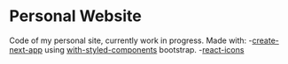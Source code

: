 # Personal Website

Code of my personal site, currently work in progress.
Made with: -[create-next-app](https://nextjs.org/docs/api-reference/create-next-app) using [with-styled-components](https://github.com/vercel/next.js/tree/canary/examples/with-styled-components) bootstrap. -[react-icons](https://react-icons.github.io/react-icons/)
